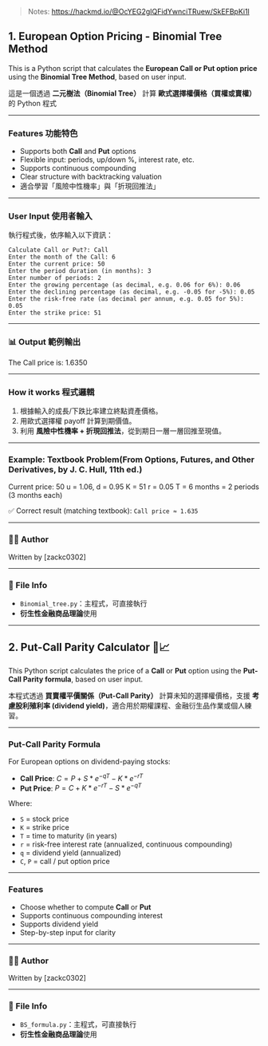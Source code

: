 > Notes: https://hackmd.io/@OcYEG2gIQFidYwnciTRuew/SkEFBpKi1l
## 1. European Option Pricing - Binomial Tree Method
This is a Python script that calculates the **European Call or Put option price** using the **Binomial Tree Method**, based on user input.

這是一個透過 **二元樹法（Binomial Tree）** 計算 **歐式選擇權價格（買權或賣權）** 的 Python 程式

---
### Features 功能特色
- Supports both **Call** and **Put** options
- Flexible input: periods, up/down %, interest rate, etc.
- Supports continuous compounding
- Clear structure with backtracking valuation
- 適合學習「風險中性機率」與「折現回推法」
---
### User Input 使用者輸入

執行程式後，依序輸入以下資訊：
```
Calculate Call or Put?: Call 
Enter the month of the Call: 6 
Enter the current price: 50 
Enter the period duration (in months): 3
Enter number of periods: 2 
Enter the growing percentage (as decimal, e.g. 0.06 for 6%): 0.06 
Enter the declining percentage (as decimal, e.g. -0.05 for -5%): 0.05 
Enter the risk-free rate (as decimal per annum, e.g. 0.05 for 5%): 0.05 
Enter the strike price: 51
```
---

### 📊 Output 範例輸出

The Call price is: 1.6350

---

### How it works 程式邏輯

1. 根據輸入的成長/下跌比率建立終點資產價格。
2. 用歐式選擇權 payoff 計算到期價值。
3. 利用 **風險中性機率 + 折現回推法**，從到期日一層一層回推至現值。

---

### Example: Textbook Problem(From Options, Futures, and Other Derivatives, by J. C. Hull, 11th ed.)

Current price: 50 u = 1.06, d = 0.95 K = 51 r = 0.05 T = 6 months = 2 periods (3 months each)

✅ Correct result (matching textbook): `Call price ≈ 1.635`

---

### 🧑‍💻 Author

Written by [zackc0302]  

---

### 📂 File Info

- `Binomial_tree.py`：主程式，可直接執行
- **衍生性金融商品理論**使用
------
## 2. Put-Call Parity Calculator 📘📈

This Python script calculates the price of a **Call** or **Put** option using the **Put-Call Parity formula**, based on user input.

本程式透過 **買賣權平價關係（Put-Call Parity）** 計算未知的選擇權價格，支援 **考慮股利殖利率 (dividend yield)**，適合用於期權課程、金融衍生品作業或個人練習。

---

### Put-Call Parity Formula

For European options on dividend-paying stocks:

- **Call Price**: $C = P + S * e^{-qT} - K * e^{-rT}$
- **Put Price**:  $P = C + K * e^{-rT} - S * e^{-qT}$

Where:
- `S` = stock price
- `K` = strike price
- `T` = time to maturity (in years)
- `r` = risk-free interest rate (annualized, continuous compounding)
- `q` = dividend yield (annualized)
- `C`, `P` = call / put option price

---

### Features

- Choose whether to compute **Call** or **Put**
- Supports continuous compounding interest
- Supports dividend yield
- Step-by-step input for clarity

---
### 🧑‍💻 Author

Written by [zackc0302]  

---

### 📂 File Info

- `BS_formula.py`：主程式，可直接執行
- **衍生性金融商品理論**使用

